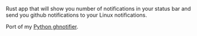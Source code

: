 Rust app that will show you number of notifications in your status bar and
send you github notifications to your Linux notifications.

Port of my [Python ghnotifier](https://github.com/kunicmarko20/ghnotifier).
